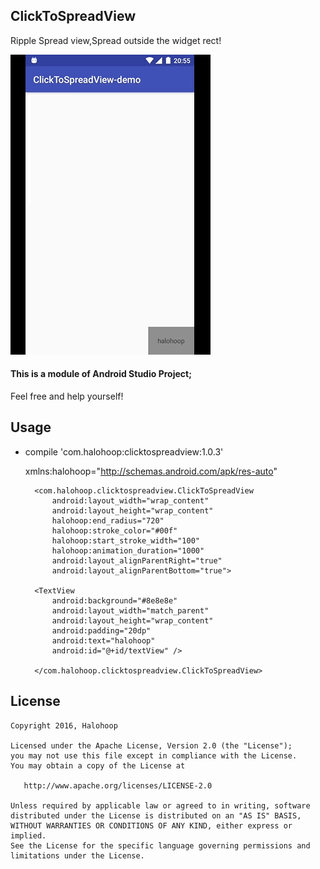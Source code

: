 ## ClickToSpreadView

Ripple Spread view,Spread outside the widget rect!

![Markdown](./device-2016-10-22-205519.gif)

#### This is a module of Android Studio Project;

Feel free and help yourself!

## Usage

* compile 'com.halohoop:clicktospreadview:1.0.3'

    xmlns:halohoop="http://schemas.android.com/apk/res-auto"

		<com.halohoop.clicktospreadview.ClickToSpreadView
		    android:layout_width="wrap_content"
		    android:layout_height="wrap_content"
		    halohoop:end_radius="720"
		    halohoop:stroke_color="#00f"
		    halohoop:start_stroke_width="100"
		    halohoop:animation_duration="1000"
		    android:layout_alignParentRight="true"
		    android:layout_alignParentBottom="true">

        <TextView
            android:background="#8e8e8e"
            android:layout_width="match_parent"
            android:layout_height="wrap_content"
            android:padding="20dp"
            android:text="halohoop"
            android:id="@+id/textView" />

    	</com.halohoop.clicktospreadview.ClickToSpreadView>

## License

    Copyright 2016, Halohoop

    Licensed under the Apache License, Version 2.0 (the "License");
    you may not use this file except in compliance with the License.
    You may obtain a copy of the License at

       http://www.apache.org/licenses/LICENSE-2.0

    Unless required by applicable law or agreed to in writing, software
    distributed under the License is distributed on an "AS IS" BASIS,
    WITHOUT WARRANTIES OR CONDITIONS OF ANY KIND, either express or implied.
    See the License for the specific language governing permissions and
    limitations under the License.
